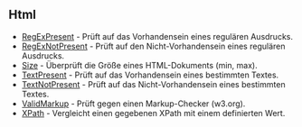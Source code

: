 ## Html
* [RegExPresent](Erste-Schritte|Testfälle|Html|RegExPresent) - Prüft auf das Vorhandensein eines regulären Ausdrucks.
* [RegExNotPresent](Erste-Schritte|Testfälle|Html|RegExNotPresent) - Prüft auf den Nicht-Vorhandensein eines regulären Ausdrucks.
* [Size](Erste-Schritte|Testfälle|Html|Size) - Überprüft die Größe eines HTML-Dokuments (min, max).
* [TextPresent](Erste-Schritte|Testfälle|Html|TextPresent) - Prüft auf das Vorhandensein eines bestimmten Textes.
* [TextNotPresent](Erste-Schritte|Testfälle|Html|TextNotPresent) - Prüft auf das Nicht-Vorhandensein eines bestimmten Textes.
* [ValidMarkup](Erste-Schritte|Testfälle|Html|ValidMarkup) - Prüft gegen einen Markup-Checker (w3.org).
* [XPath](Erste-Schritte|Testfälle|Html|XPath) - Vergleicht einen gegebenen XPath mit einem definierten Wert.